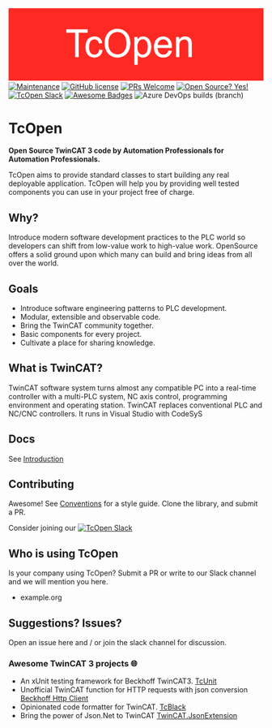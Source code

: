 ![TcOpen logo](assets/logo/TcOpenWide.png)
[![Maintenance](https://img.shields.io/badge/Maintained%3F-yes-green.svg)](https://github.com/TcOpenGroup/TcOpen/graphs/commit-activity)
[![GitHub license](https://img.shields.io/github/license/Naereen/StrapDown.js.svg)](https://github.com/TcOpenGroup/TcOpen/blob/dev/LICENSE)
[![PRs Welcome](https://img.shields.io/badge/PRs-welcome-brightgreen.svg?style=flat-square)](https://github.com/TcOpenGroup/TcOpen/pulls)
[![Open Source? Yes!](https://badgen.net/badge/Open%20Source%20%3F/Yes%21/blue?icon=github)](https://github.com/TcOpenGroup/TcOpen)
[![TcOpen Slack ](https://img.shields.io/badge/Slack-channel-ff69b4.svg)](https://tcopendevelopment.slack.com/)
[![Awesome Badges](https://img.shields.io/badge/badges-awesome-green.svg)](https://github.com/TcOpenGroup/TcOpen#awesome-twincat-3-projects-)
![Azure DevOps builds (branch)](https://img.shields.io/azure-devops/build/petokurhajec0964/tc3/TcOpenGroup.TcOpen/dev?style=plastic)

# TcOpen

**Open Source TwinCAT 3 code by Automation Professionals for Automation Professionals.**

TcOpen aims to provide standard classes to start building any real deployable application. TcOpen will help you by providing well tested components you can use in your project free of charge.  

## Why?

Introduce modern software development practices to the PLC world so developers can shift from low-value work to high-value work. OpenSource offers a solid ground upon which many can build and bring ideas from all over the world.

## Goals

- Introduce software engineering patterns to PLC development.
- Modular, extensible and observable code.
- Bring the TwinCAT community together.
- Basic components for every project.
- Cultivate a place for sharing knowledge.

## What is TwinCAT?

TwinCAT software system turns almost any compatible PC into a real-time controller with a multi-PLC system, NC axis control, programming environment and operating station. TwinCAT replaces conventional PLC and NC/CNC controllers. It runs in Visual Studio with CodeSyS

## Docs

See [Introduction](/docs/Introduction.md)

## Contributing

Awesome! See [Conventions](/docs/Conventions.md) for a style guide. Clone the library, and submit a PR.

Consider joining our [![TcOpen Slack](https://img.shields.io/badge/Slack-channel-ff69b4.svg)](https://tcopendevelopment.slack.com/)

## Who is using TcOpen

Is your company using TcOpen? Submit a PR or write to our Slack channel and we will mention you here.

- example.org

## Suggestions? Issues?

Open an issue here and / or join the slack channel for discussion.

### Awesome TwinCAT 3 projects 🌐

- An xUnit testing framework for Beckhoff TwinCAT3.  [TcUnit](https://github.com/tcunit/TcUnit) 
- Unofficial TwinCAT function for HTTP requests with json conversion [Beckhoff Http Client ](https://github.com/fbarresi/BeckhoffHttpClient)
- Opinionated code formatter for TwinCAT. [TcBlack](https://github.com/Roald87/TcBlack)
- Bring the power of Json.Net to TwinCAT [TwinCAT.JsonExtension](https://github.com/fbarresi/TwinCAT.JsonExtension)
